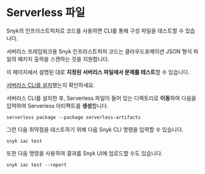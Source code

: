# Serverless 파일

Snyk의 인프라스트럭처로 코드를 사용하면 CLI를 통해 구성 파일을 테스트할 수 있습니다.

서버리스 프레임워크용 Snyk 인프라스트럭처 코드는 클라우드포메이션 JSON 형식 파일의 패키지 출력을 스캔하는 것을 지원합니다.

이 페이지에서 설명된 대로 **지정된 서버리스 파일에서 문제를 테스트**할 수 있습니다.

[서버리스 CLI를 설치](https://www.serverless.com/framework/docs/getting-started)했는지 확인하세요.

서버리스 CLI를 설치한 후, Serverless 파일이 들어 있는 디렉토리로 **이동**하여 다음을 입력하여 Serverless 아티팩트를 **생성**합니다.

```
serverless package --package serverless-artifacts
```

그런 다음 취약점을 테스트하기 위해 다음 Snyk CLI 명령을 입력할 수 있습니다.

```
snyk iac test
```

또한 다음 명령을 사용하여 결과를 Snyk UI에 업로드할 수도 있습니다.

```
snyk iac test --report
```